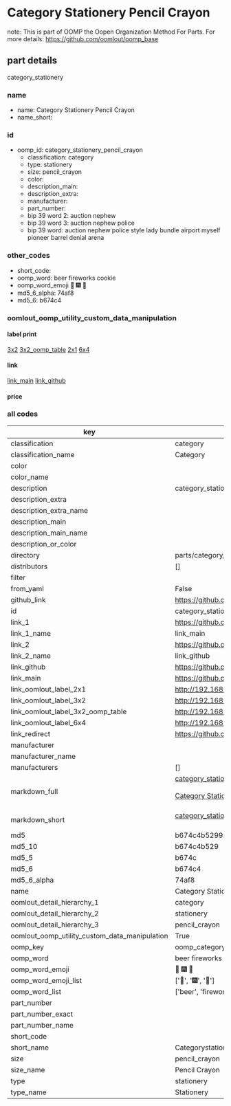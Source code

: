 # Category Stationery Pencil Crayon  

note: This is part of OOMP the Oopen Organization Method For Parts. For more details: https://github.com/oomlout/oomp_base

##  part details
  



category_stationery



### name
* name: Category Stationery Pencil Crayon
* name_short: 
### id
* oomp_id: category_stationery_pencil_crayon
  * classification: category
  * type: stationery
  * size: pencil_crayon
  * color: 
  * description_main: 
  * description_extra: 
  * manufacturer: 
  * part_number: 
  * bip 39 word 2: auction nephew
  * bip 39 word 3: auction nephew police
  * bip 39 word: auction nephew police style lady bundle airport myself pioneer barrel denial arena

### other_codes
* short_code: 
* oomp_word: beer fireworks cookie
* oomp_word_emoji :beer: :fireworks: :cookie:
* md5_6_alpha: 74af8
* md5_6: b674c4






### oomlout_oomp_utility_custom_data_manipulation
#### label print
[3x2](http://192.168.1.245:1112/?label=oomp%2074af8)
[3x2_oomp_table](http://192.168.1.108:1112/?label=oomp%2074af8)
[2x1](http://192.168.1.242:1112/?label=oomp%2074af8)
[6x4](http://192.168.1.55:1112/?label=oomp%2074af8)    

#### link

[link_main](https://github.com/oomlout/oomlout_oomp_version_1_messy/tree/main/parts/category_stationery_pencil_crayon) [link_github](https://github.com/oomlout/oomlout_oomp_version_1_messy/tree/main/parts/category_stationery_pencil_crayon)                             

#### price







### all codes 
| key | value |  
| --- | --- |  
| classification | category |  
| classification_name | Category |  
| color |  |  
| color_name |  |  
| description | category_stationery |  
| description_extra |  |  
| description_extra_name |  |  
| description_main |  |  
| description_main_name |  |  
| description_or_color |   |  
| directory | parts/category_stationery_pencil_crayon |  
| distributors | [] |  
| filter |  |  
| from_yaml | False |  
| github_link | https://github.com/oomlout/oomlout_oomp_part_src/tree/main/parts/category_stationery_pencil_crayon |  
| id | category_stationery_pencil_crayon |  
| link_1 | https://github.com/oomlout/oomlout_oomp_version_1_messy/tree/main/parts/category_stationery_pencil_crayon |  
| link_1_name | link_main |  
| link_2 | https://github.com/oomlout/oomlout_oomp_version_1_messy/tree/main/parts/category_stationery_pencil_crayon |  
| link_2_name | link_github |  
| link_github | https://github.com/oomlout/oomlout_oomp_version_1_messy/tree/main/parts/category_stationery_pencil_crayon |  
| link_main | https://github.com/oomlout/oomlout_oomp_version_1_messy/tree/main/parts/category_stationery_pencil_crayon |  
| link_oomlout_label_2x1 | http://192.168.1.242:1112/?label=oomp%2074af8 |  
| link_oomlout_label_3x2 | http://192.168.1.245:1112/?label=oomp%2074af8 |  
| link_oomlout_label_3x2_oomp_table | http://192.168.1.108:1112/?label=oomp%2074af8 |  
| link_oomlout_label_6x4 | http://192.168.1.55:1112/?label=oomp%2074af8 |  
| link_redirect | https://github.com/oomlout/oomlout_oomp_version_1_messy/tree/main/parts/category_stationery_pencil_crayon |  
| manufacturer |  |  
| manufacturer_name |  |  
| manufacturers | [] |  
| markdown_full | [category_stationery_pencil_crayon](none)<br>[](none)<br>[Category Stationery Pencil Crayon](none)<br><br> |  
| markdown_short | [category_stationery_pencil_crayon](none)<br><br> |  
| md5 | b674c4b5299240b0793e4d7d4f651077 |  
| md5_10 | b674c4b529 |  
| md5_5 | b674c |  
| md5_6 | b674c4 |  
| md5_6_alpha | 74af8 |  
| name | Category Stationery Pencil Crayon |  
| oomlout_detail_hierarchy_1 | category |  
| oomlout_detail_hierarchy_2 | stationery |  
| oomlout_detail_hierarchy_3 | pencil_crayon |  
| oomlout_oomp_utility_custom_data_manipulation | True |  
| oomp_key | oomp_category_stationery_pencil_crayon |  
| oomp_word | beer fireworks cookie |  
| oomp_word_emoji | :beer: :fireworks: :cookie: |  
| oomp_word_emoji_list | [':beer:', ':fireworks:', ':cookie:'] |  
| oomp_word_list | ['beer', 'fireworks', 'cookie'] |  
| part_number |  |  
| part_number_exact |  |  
| part_number_name |  |  
| short_code |  |  
| short_name | Categorystationery |  
| size | pencil_crayon |  
| size_name | Pencil Crayon |  
| type | stationery |  
| type_name | Stationery |  

